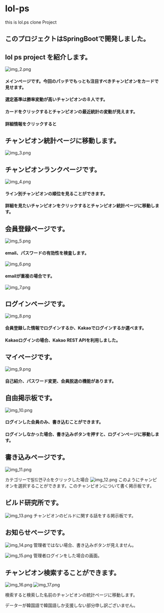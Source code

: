 # lol-ps
this is lol.ps clone Project

## このプロジェクトはSpringBootで開発しました。

## lol ps project を紹介します。
![img_2.png](img_2.png)
#### メインページです。今回のパッチでもっとも注目すべきチャンピオンをカードで見せます。
#### 選定基準は勝率変動が高いチャンピオンの８人です。
#### カードをクリックするとチャンピオンの最近統計の変動が見えます。

#### 詳細情報をクリックすると

## チャンピオン統計ページに移動します。
![img_3.png](img_3.png)



## チャンピオンランクページです。
![img_4.png](img_4.png)
#### ライン別チャンピオンの順位を見ることができます。
#### 詳細を見たいチャンピオンをクリックするとチャンピオン統計ページに移動します。


## 会員登録ページです。
![img_5.png](img_5.png)

#### email、パスワードの有効性を検査します。

![img_6.png](img_6.png)

#### emailが重複の場合です。
![img_7.png](img_7.png)


## ログインページです。
![img_8.png](img_8.png)

#### 会員登録した情報でログインするか、Kakaoでログインするか選べます。
#### Kakaoログインの場合、Kakao REST APIを利用しました。

## マイページです。
![img_9.png](img_9.png)
#### 自己紹介、パスワード変更、会員脱退の機能があります。

## 自由掲示板です。
![img_10.png](img_10.png)
#### ログインした会員のみ、書き込むことができます。
#### ログインしなかった場合、書き込みボタンを押すと、ログインページに移動します。

## 書き込みページです。
![img_11.png](img_11.png)

カテゴリーで빌드연구소をクリックした場合
![img_12.png](img_12.png)
このようにチャンピオンを選択することができます。このチャンピオンについて書く掲示板です。

## ビルド研究所です。

![img_13.png](img_13.png)
チャンピオンのビルドに関する話をする掲示板です。

## お知らせページです。

![img_14.png](img_14.png)
管理者ではない場合、書き込みボタンが見えません。


![img_15.png](img_15.png)
管理者ログインをした場合の画面。

## チャンピオン検索することができます。
![img_16.png](img_16.png)
![img_17.png](img_17.png)

検索すると検索した名前のチャンピオンの統計ページに移動します。

データーが韓国語で韓国語しか支援しない部分申し訳ございません。
